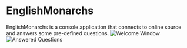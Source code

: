 # EnglishMonarchs
EnglishMonarchs is a console application that connects to online source and answers some pre-defined questions.
![Welcome Window](https://user-images.githubusercontent.com/14791997/170794733-c4b9023f-f762-439e-b168-3e352056c777.PNG)
![Answered Questions](https://user-images.githubusercontent.com/14791997/170794759-d2f10f44-4b7b-4e89-baf6-3929c2bb35c5.PNG)
